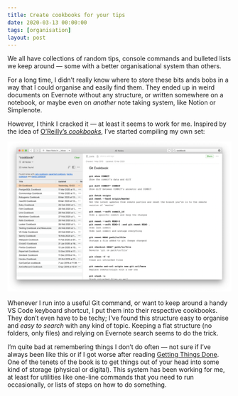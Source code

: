 ```yaml
---
title: Create cookbooks for your tips
date: 2020-03-13 00:00:00
tags: [organisation]
layout: post
---
```


We all have collections of random tips, console commands and bulleted lists we keep around — some with a better organisational system than others.

For a long time, I didn’t really know where to store these bits ands bobs in a way that I could organise and easily find them. They ended up in weird documents on Evernote without any structure, or written somewhere on a notebook, or maybe even on _another_ note taking system, like Notion or Simplenote.

However, I think I cracked it — at least it seems to work for me. Inspired by the idea of [O’Reilly’s _cookbooks_](https://ssearch.oreilly.com/?q=cookbook), I’ve started compiling my own set:

![List of all the cookbooks I have at the moment](/images/posts/2020-03-13-my-cookbooks.png)

Whenever I run into a useful Git command, or want to keep around a handy VS Code keyboard shortcut, I put them into their respective cookbooks. They don’t even have to be techy; I’ve found this structure easy to organise and _easy to search_ with any kind of topic. Keeping a flat structure (no folders, only files) and relying on Evernote search seems to do the trick.

I’m quite bad at remembering things I don’t do often — not sure if I’ve always been like this or if I got worse after reading [Getting Things Done](https://www.goodreads.com/book/show/1633.Getting_Things_Done). One of the tenets of the book is to get things out of your head into some kind of storage (physical or digital). This system has been working for me, at least for utilities like one-line commands that you need to run occasionally, or lists of steps on how to do something.
